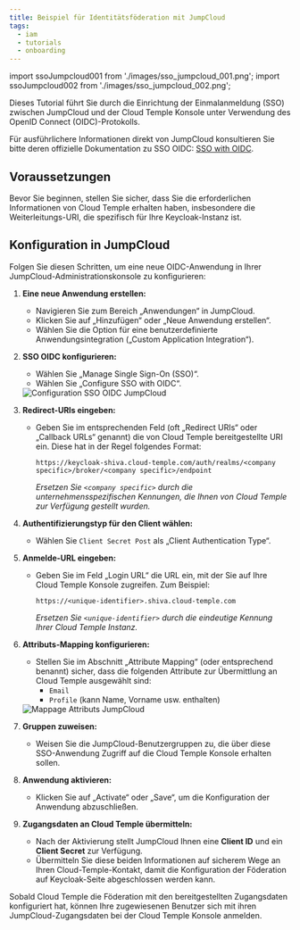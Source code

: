 ```yaml
---
title: Beispiel für Identitätsföderation mit JumpCloud
tags:
  - iam
  - tutorials
  - onboarding
---
```

import ssoJumpcloud001 from './images/sso_jumpcloud_001.png';
import ssoJumpcloud002 from './images/sso_jumpcloud_002.png';

Dieses Tutorial führt Sie durch die Einrichtung der Einmalanmeldung (SSO) zwischen JumpCloud und der Cloud Temple Konsole unter Verwendung des OpenID Connect (OIDC)-Protokolls.

Für ausführlichere Informationen direkt von JumpCloud konsultieren Sie bitte deren offizielle Dokumentation zu SSO OIDC: [SSO with OIDC](https://jumpcloud.com/support/sso-with-oidc).

## Voraussetzungen

Bevor Sie beginnen, stellen Sie sicher, dass Sie die erforderlichen Informationen von Cloud Temple erhalten haben, insbesondere die Weiterleitungs-URI, die spezifisch für Ihre Keycloak-Instanz ist.

## Konfiguration in JumpCloud

Folgen Sie diesen Schritten, um eine neue OIDC-Anwendung in Ihrer JumpCloud-Administrationskonsole zu konfigurieren:

1.  **Eine neue Anwendung erstellen:**
    *   Navigieren Sie zum Bereich „Anwendungen“ in JumpCloud.
    *   Klicken Sie auf „Hinzufügen“ oder „Neue Anwendung erstellen“.
    *   Wählen Sie die Option für eine benutzerdefinierte Anwendungsintegration („Custom Application Integration“).

2.  **SSO OIDC konfigurieren:**
    *   Wählen Sie „Manage Single Sign-On (SSO)“.
    *   Wählen Sie „Configure SSO with OIDC“.

    <img src={ssoJumpcloud001} alt="Configuration SSO OIDC JumpCloud" />

3.  **Redirect-URIs eingeben:**
    *   Geben Sie im entsprechenden Feld (oft „Redirect URIs“ oder „Callback URLs“ genannt) die von Cloud Temple bereitgestellte URI ein. Diese hat in der Regel folgendes Format:
        ```
        https://keycloak-shiva.cloud-temple.com/auth/realms/<company specific>/broker/<company specific>/endpoint
        ```
        *Ersetzen Sie `<company specific>` durch die unternehmensspezifischen Kennungen, die Ihnen von Cloud Temple zur Verfügung gestellt wurden.*

4.  **Authentifizierungstyp für den Client wählen:**
    *   Wählen Sie `Client Secret Post` als „Client Authentication Type“.

5.  **Anmelde-URL eingeben:**
    *   Geben Sie im Feld „Login URL“ die URL ein, mit der Sie auf Ihre Cloud Temple Konsole zugreifen. Zum Beispiel:
        ```
        https://<unique-identifier>.shiva.cloud-temple.com
        ```
        *Ersetzen Sie `<unique-identifier>` durch die eindeutige Kennung Ihrer Cloud Temple Instanz.*

6.  **Attributs-Mapping konfigurieren:**
    *   Stellen Sie im Abschnitt „Attribute Mapping“ (oder entsprechend benannt) sicher, dass die folgenden Attribute zur Übermittlung an Cloud Temple ausgewählt sind:
        *   `Email`
        *   `Profile` (kann Name, Vorname usw. enthalten)

    <img src={ssoJumpcloud002} alt="Mappage Attributs JumpCloud" />

7.  **Gruppen zuweisen:**
    *   Weisen Sie die JumpCloud-Benutzergruppen zu, die über diese SSO-Anwendung Zugriff auf die Cloud Temple Konsole erhalten sollen.

8.  **Anwendung aktivieren:**
    *   Klicken Sie auf „Activate“ oder „Save“, um die Konfiguration der Anwendung abzuschließen.

9.  **Zugangsdaten an Cloud Temple übermitteln:**
    *   Nach der Aktivierung stellt JumpCloud Ihnen eine **Client ID** und ein **Client Secret** zur Verfügung.
    *   Übermitteln Sie diese beiden Informationen auf sicherem Wege an Ihren Cloud-Temple-Kontakt, damit die Konfiguration der Föderation auf Keycloak-Seite abgeschlossen werden kann.

Sobald Cloud Temple die Föderation mit den bereitgestellten Zugangsdaten konfiguriert hat, können Ihre zugewiesenen Benutzer sich mit ihren JumpCloud-Zugangsdaten bei der Cloud Temple Konsole anmelden.